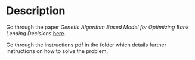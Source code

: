 # Description

Go through the paper _Genetic Algorithm Based Model for Optimizing Bank Lending Decisions_ [here](https://doi.org/10.1016/j.eswa.2017.03.021).

Go through the instructions pdf in the folder which details further instructions on how to solve the problem.
